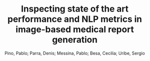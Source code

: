 ---
paperId: 23
author: Pino, Pablo; Parra, Denis; Messina, Pablo; Besa, Cecilia; Uribe, Sergio
publicationauthor: Pino, P. et al.
title: Inspecting state of the art performance and NLP metrics in image-based medical report generation
pitch: https://slideslive.com/38942452/inspecting-stateoftheart-performance-and-nlp-metrics-in-imagebased-medical-report-generation?ref=folder-65639
pdf: pino_short_23.pdf
poster: pino_short_23.png
alt: --
type: Poster
topic: Deep Learning
link: https://doi.org/10.52591/lxai202012128
conference: neurips
year: 2020
tags: neurips-2020
location: Virtual
---
